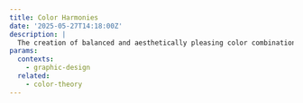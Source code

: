 ```yaml
---
title: Color Harmonies
date: '2025-05-27T14:18:00Z'
description: |
  The creation of balanced and aesthetically pleasing color combinations.
params:
  contexts:
    - graphic-design
  related:
    - color-theory
---
```

